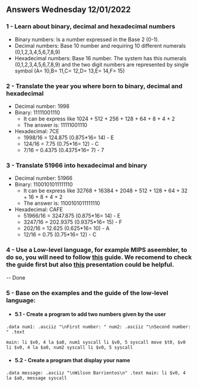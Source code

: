 ## Answers Wednesday 12/01/2022

### 1 - Learn about binary, decimal and hexadecimal numbers
- Binary numbers: Is a number expressed in the Base 2 (0-1).
- Decimal numbers: Base 10 number and requiring 10 different numerals (0,1,2,3,4,5,6,7,8,9)
- Hexadecimal numbers: Base 16 number. The system has this numerals (0,1,2,3,4,5,6,7,8,9) and the two digit numbers are represented by single symbol (A= 10,B= 11,C= 12,D= 13,E= 14,F= 15)

### 2 - Translate the year you where born to binary, decimal and hexadecimal
- Decimal number: 1998
- Binary: 11111001110
  * It can be express like 1024 + 512 + 256 + 128 + 64 + 8 + 4 + 2
  * The answer is: 11111001110
- Hexadecimal: 7CE
  * 1998/16 = 124.875 (0.875*16= 14) - E
  * 124/16 = 7.75 (0.75*16= 12) - C
  * 7/16 = 0.4375 (0.4375*16= 7) - 7
    
### 3 - Translate 51966 into hexadecimal and binary
- Decimal number: 51966
- Binary: 1100101011111110
  * It can be express like 32768 + 16384 + 2048 + 512 + 128 + 64 + 32 + 16 + 8 + 4 + 2
  * The answer is: 1100101011111110
- Hexadecimal: CAFE
  * 51966/16 = 3247.875 (0.875*16= 14) - E
  * 3247/16 = 202.9375 (0.9375*16= 15) - F
  * 202/16 = 12.625 (0.625*16= 10) - A
  * 12/16 = 0.75 (0.75*16= 12) - C

### 4 - Use a Low-level language, for example MIPS aseembler, to do so, you will need to follow [this](https://github.com/corecodeio/bootcamp-from-scratch/blob/main/src/technologies/2022/week1/resources/MIPS.md) guide. We recomend to check the guide first but also [this](https://courses.cs.vt.edu/cs2506/Fall2014/Notes/L04.MIPSAssemblyOverview.pdf) presentation could be helpful.
-- Done

### 5 - Base on the examples and the guide of the low-level language:
- #### 5.1 - Create a program to add two numbers given by the user
`.data
	num1: .asciiz "\nFirst number: "
	num2: .asciiz "\nSecond number: "
.text`

`main:
	li $v0, 4
	la $a0, num1
	syscall
	li $v0, 5
	syscall
	move $t0, $v0
	li $v0, 4
	la $a0, num2
	syscall
	li $v0, 5
	syscall`

- #### 5.2 - Create a program that display your name
`.data message: .asciiz "\nWilson Barrientos\n" .text main: li $v0, 4 la $a0, message syscall`
